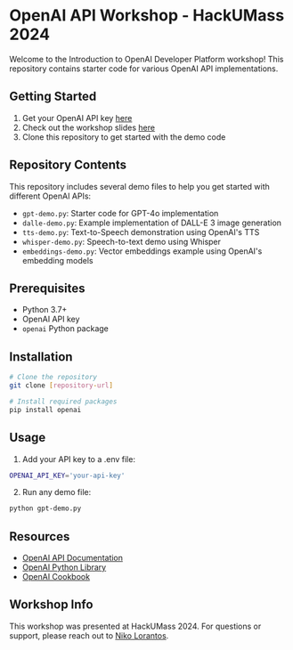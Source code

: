 # OpenAI API Workshop - HackUMass 2024

Welcome to the Introduction to OpenAI Developer Platform workshop! This repository contains starter code for various OpenAI API implementations.

## Getting Started

1. Get your OpenAI API key [here](#) 
2. Check out the workshop slides [here](https://docs.google.com/presentation/d/1-ihMognjivw5Z5yQvwrAHpWxJvfwRa2ySZ_gUN4uj1E)
3. Clone this repository to get started with the demo code

## Repository Contents

This repository includes several demo files to help you get started with different OpenAI APIs:

- `gpt-demo.py`: Starter code for GPT-4o implementation
- `dalle-demo.py`: Example implementation of DALL-E 3 image generation
- `tts-demo.py`: Text-to-Speech demonstration using OpenAI's TTS
- `whisper-demo.py`: Speech-to-text demo using Whisper
- `embeddings-demo.py`: Vector embeddings example using OpenAI's embedding models

## Prerequisites

- Python 3.7+
- OpenAI API key
- `openai` Python package

## Installation

```bash
# Clone the repository
git clone [repository-url]

# Install required packages
pip install openai
```

## Usage

1. Add your API key to a .env file:
```bash
OPENAI_API_KEY='your-api-key'
```

2. Run any demo file:
```bash
python gpt-demo.py
```

## Resources

- [OpenAI API Documentation](https://platform.openai.com/docs)
- [OpenAI Python Library](https://github.com/openai/openai-python)
- [OpenAI Cookbook](https://github.com/openai/openai-cookbook)

## Workshop Info

This workshop was presented at HackUMass 2024. For questions or support, please reach out to [Niko Lorantos](https://nikolorantos.com).